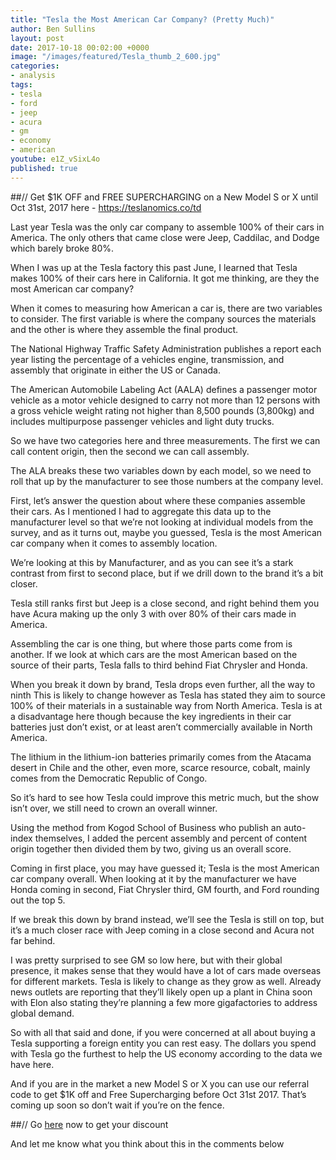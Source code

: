 ```yaml
---
title: "Tesla the Most American Car Company? (Pretty Much)"
author: Ben Sullins
layout: post
date: 2017-10-18 00:02:00 +0000
image: "/images/featured/Tesla_thumb_2_600.jpg"
categories:
- analysis
tags:
- tesla
- ford
- jeep
- acura
- gm
- economy
- american
youtube: e1Z_vSixL4o
published: true
---
```

##// Get $1K OFF and FREE SUPERCHARGING on a New Model S or X until Oct 31st, 2017 here - https://teslanomics.co/td

Last year Tesla was the only car company to assemble 100% of their cars in America. The only others that came close were Jeep, Caddilac, and Dodge which barely broke 80%.

When I was up at the Tesla factory this past June, I learned that Tesla makes 100% of their cars here in California. It got me thinking, are they the most American car company?

When it comes to measuring how American a car is, there are two variables to consider. The first variable is where the company sources the materials and the other is where they assemble the final product.

The National Highway Traffic Safety Administration publishes a report each year listing the percentage of a vehicles engine, transmission, and assembly that originate in either the US or Canada. 

The American Automobile Labeling Act (AALA) defines a passenger motor vehicle as a motor vehicle designed to carry not more than 12 persons with a gross vehicle weight rating not higher than 8,500 pounds (3,800kg) and includes multipurpose passenger vehicles and light duty trucks.

So we have two categories here and three measurements. The first we can call content origin, then the second we can call assembly.

The ALA breaks these two variables down by each model, so we need to roll that up by the manufacturer to see those numbers at the company level.

First, let’s answer the question about where these companies assemble their cars. As I mentioned I had to aggregate this data up to the manufacturer level so that we’re not looking at individual models from the survey, and as it turns out, maybe you guessed, Tesla is the most American car company when it comes to assembly location.


We’re looking at this by Manufacturer, and as you can see it’s a stark contrast from first to second place, but if we drill down to the brand it’s a bit closer.

Tesla still ranks first but Jeep is a close second, and right behind them you have Acura making up the only 3 with over 80% of their cars made in America.


Assembling the car is one thing, but where those parts come from is another. If we look at which cars are the most American based on the source of their parts, Tesla falls to third behind Fiat Chrysler and Honda.



When you break it down by brand, Tesla drops even further, all the way to ninth This is likely to change however as Tesla has stated they aim to source 100% of their materials in a sustainable way from North America. Tesla is at a disadvantage here though because the key ingredients in their car batteries just don’t exist, or at least aren’t commercially available in North America.



The lithium in the lithium-ion batteries primarily comes from the Atacama desert in Chile and the other, even more, scarce resource, cobalt, mainly comes from the Democratic Republic of Congo.

So it’s hard to see how Tesla could improve this metric much, but the show isn’t over, we still need to crown an overall winner.

Using the method from Kogod School of Business who publish an auto-index themselves, I added the percent assembly and percent of content origin together then divided them by two, giving us an overall score.

Coming in first place, you may have guessed it; Tesla is the most American car company overall.  When looking at it by the manufacturer we have Honda coming in second, Fiat Chrysler third, GM fourth, and Ford rounding out the top 5. 



If we break this down by brand instead, we’ll see the Tesla is still on top, but it’s a much closer race with Jeep coming in a close second and Acura not far behind.



I was pretty surprised to see GM so low here, but with their global presence, it makes sense that they would have a lot of cars made overseas for different markets. Tesla is likely to change as they grow as well. Already news outlets are reporting that they’ll likely open up a plant in China soon with Elon also stating they’re planning a few more gigafactories to address global demand.

So with all that said and done, if you were concerned at all about buying a Tesla supporting a foreign entity you can rest easy. The dollars you spend with Tesla go the furthest to help the US economy according to the data we have here.

And if you are in the market a new Model S or X you can use our referral code to get $1K off and Free Supercharging before Oct 31st 2017. That’s coming up soon so don’t wait if you’re on the fence. 

##// Go [here](teslanomics.co/td) now to get your discount

And let me know what you think about this in the comments below
